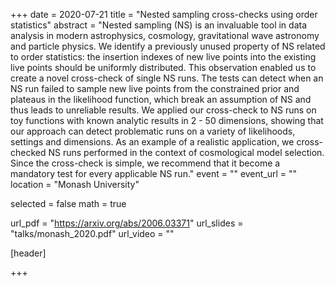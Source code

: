 +++
date = 2020-07-21
title = "Nested sampling cross-checks using order statistics"
abstract = "Nested sampling (NS) is an invaluable tool in data analysis in modern astrophysics, cosmology, gravitational wave astronomy and particle physics. We identify a previously unused property of NS related to order statistics: the insertion indexes of new live points into the existing live points should be uniformly distributed. This observation enabled us to create a novel cross-check of single NS runs. The tests can detect when an NS run failed to sample new live points from the constrained prior and plateaus in the likelihood function, which break an assumption of NS and thus leads to unreliable results. We applied our cross-check to NS runs on toy functions with known analytic results in 2 - 50 dimensions, showing that our approach can detect problematic runs on a variety of likelihoods, settings and dimensions. As an example of a realistic application, we cross-checked NS runs performed in the context of cosmological model selection. Since the cross-check is simple, we recommend that it become a mandatory test for every applicable NS run."
event = ""
event_url = ""
location = "Monash University"

selected = false
math = true

url_pdf = "https://arxiv.org/abs/2006.03371"
url_slides = "talks/monash_2020.pdf"
url_video = ""

[header]

+++
